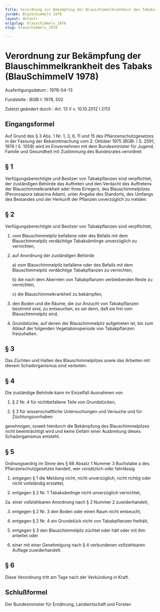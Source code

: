 ```yaml
---
Title: Verordnung zur Bekämpfung der Blauschimmelkrankheit des Tabaks
jurabk: BlauSchimmelV 1978
layout: default
origslug: blauschimmelv_1978
slug: blauschimmelv_1978

---
```


# Verordnung zur Bekämpfung der Blauschimmelkrankheit des Tabaks (BlauSchimmelV 1978)

Ausfertigungsdatum
:   1978-04-13

Fundstelle
:   BGBl I: 1978, 502

Zuletzt geändert durch
:   Art. 13 V v. 10.10.2012 I 2113

## Eingangsformel

Auf Grund des § 3 Abs. 1 Nr. 1, 3, 6, 11 und 15 des
Pflanzenschutzgesetzes in der Fassung der Bekanntmachung vom 2.
Oktober 1975 (BGBl. I S. 2591, 1976 I S. 1059) wird im Einvernehmen
mit dem Bundesminister für Jugend, Familie und Gesundheit mit
Zustimmung des Bundesrates verordnet:

## § 1

Verfügungsberechtigte und Besitzer von Tabakpflanzen sind
verpflichtet, der zuständigen Behörde das Auftreten und den Verdacht
des Auftretens der Blauschimmelkrankheit oder ihres Erregers, des
Blauschimmelpilzes (Peronospora tabacina Adam), unter Angabe des
Standorts, des Umfangs des Bestandes und der Herkunft der Pflanzen
unverzüglich zu melden.

## § 2

Verfügungsberechtigte und Besitzer von Tabakpflanzen sind
verpflichtet,

1.  vom Blauschimmelpilz befallene oder des Befalls mit dem
    Blauschimmelpilz verdächtige Tabaksämlinge unverzüglich zu vernichten,


2.  auf Anordnung der zuständigen Behörde

    a)  vom Blauschimmelpilz befallene oder des Befalls mit dem
        Blauschimmelpilz verdächtige Tabakpflanzen zu vernichten,


    b)  die nach dem Abernten von Tabakpflanzen verbleibenden Reste zu
        vernichten,


    c)  die Blauschimmelkrankheit zu bekämpfen,





3.  den Boden und die Räume, die zur Anzucht von Tabakpflanzen bestimmt
    sind, zu entseuchen, es sei denn, daß sie frei vom Blauschimmelpilz
    sind,


4.  Grundstücke, auf denen der Blauschimmelpilz aufgetreten ist, bis zum
    Ablauf der folgenden Vegetationsperiode von Tabakpflanzen
    freizuhalten.

## § 3

Das Züchten und Halten des Blauschimmelpilzes sowie das Arbeiten mit
diesem Schadorganismus sind verboten.

## § 4

Die zuständige Behörde kann im Einzelfall Ausnahmen von

1.  § 2 Nr. 4 für nichtbefallene Teile von Grundstücken,


2.  § 3 für wissenschaftliche Untersuchungen und Versuche und für
    Züchtungsvorhaben



genehmigen, soweit hierdurch die Bekämpfung des Blauschimmelpilzes
nicht beeinträchtigt wird und keine Gefahr einer Ausbreitung dieses
Schadorganismus entsteht.

## § 5

Ordnungswidrig im Sinne des § 68 Absatz 1 Nummer 3 Buchstabe a des
Pflanzenschutzgesetzes handelt, wer vorsätzlich oder fahrlässig

1.  entgegen § 1 die Meldung nicht, nicht unverzüglich, nicht richtig oder
    nicht vollständig erstattet,


2.  entgegen § 2 Nr. 1 Tabaksämlinge nicht unverzüglich vernichtet,


2a. einer vollziehbaren Anordnung nach § 2 Nummer 2 zuwiderhandelt,


3.  entgegen § 2 Nr. 3 den Boden oder einen Raum nicht entseucht,


4.  entgegen § 2 Nr. 4 ein Grundstück nicht von Tabakpflanzen freihält,


5.  entgegen § 3 den Blauschimmelpilz züchtet oder hält oder mit ihm
    arbeitet oder


6.  einer mit einer Genehmigung nach § 4 verbundenen vollziehbaren Auflage
    zuwiderhandelt.

## § 6

Diese Verordnung tritt am Tage nach der Verkündung in Kraft.

## Schlußformel

Der Bundesminister für Ernährung, Landwirtschaft und Forsten

